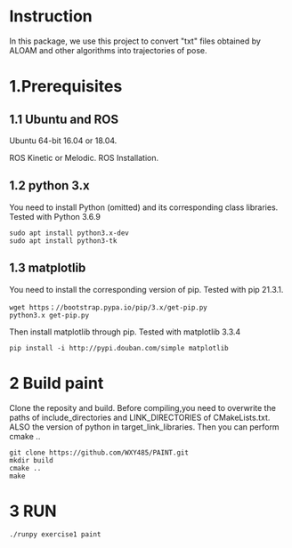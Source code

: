 # Instruction

In this package, we use this project to convert "txt" files obtained by ALOAM and other algorithms into trajectories of pose.

# 1.Prerequisites

## 1.1 Ubuntu and ROS

  Ubuntu 64-bit 16.04 or 18.04.

  ROS Kinetic or Melodic. ROS Installation.

## 1.2 python 3.x

You need to install Python (omitted) and its corresponding class libraries. Tested with Python 3.6.9

```
sudo apt install python3.x-dev
sudo apt install python3-tk
```

## 1.3 matplotlib 

 You need to install the corresponding version of  pip. Tested with pip 21.3.1.

```
wget https；//bootstrap.pypa.io/pip/3.x/get-pip.py
python3.x get-pip.py
```

Then install matplotlib through pip. Tested with matplotlib 3.3.4

```
pip install -i http://pypi.douban.com/simple matplotlib
```

# 2 Build paint

Clone the reposity and build. Before compiling,you need to overwrite the paths of  include_directories and LINK_DIRECTORIES  of  CMakeLists.txt. ALSO the version of python in target_link_libraries.   Then you can perform cmake ..

```
git clone https://github.com/WXY485/PAINT.git
mkdir build
cmake ..
make
```

# 3 RUN

```
./runpy exercise1 paint
```